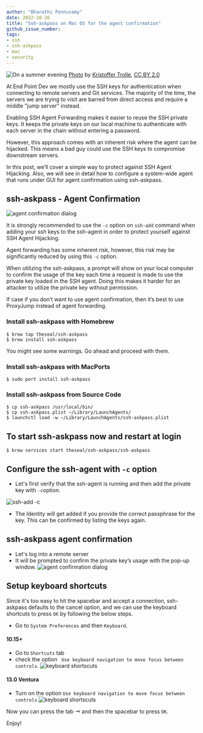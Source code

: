 ```yaml
---
author: "Bharathi Ponnusamy"
date: 2022-10-26
title: "Ssh-askpass on Mac OS for the agent confirmation"
github_issue_number: 
tags:
- ssh 
- ssh-askpass
- mac
- security
---
```


![On a summer evening](/blog/2022/10/ssh-askpass-on-Mac-OS-for-agent-confirmation/banner.jpg)
[Photo](https://flic.kr/p/2nUPsJQ) by [Kristoffer Trolle](https://www.flickr.com/people/kristoffer-trolle/), [CC BY 2.0](https://creativecommons.org/licenses/by/2.0/)

At End Point Dev we mostly use the SSH keys for authentication when connecting to remote servers and Git services. The majority of the time, the servers we are trying to visit are barred from direct access and require a middle "jump server" instead.

Enabling SSH Agent Forwarding makes it easier to reuse the SSH private keys. It keeps the private keys on our local machine to authenticate with each server in the chain without entering a password.

However, this approach comes with an inherent risk where the agent can be hijacked. This means a bad guy could use the SSH keys to compromise downstream servers.

In this post, we’ll cover a simple way to protect against SSH Agent Hijacking. Also, we will see in detail how to configure a system-wide agent that runs under GUI for agent confirmation using ssh-askpass.

## ssh-askpass - Agent Confirmation

![agent confirmation dialog](/blog/2022/10/ssh-askpass-on-Mac-OS-for-agent-confirmation/ssh-askpass.png)

It is strongly recommended to use the `-c` option on `ssh-add` command when adding your ssh keys to the ssh-agent in order to protect yourself against SSH Agent Hijacking.

Agent forwarding has some inherent risk, however, this risk may be significantly reduced by using this `-c` option.

When utilizing the ssh-askpass, a prompt will show on your local computer to confirm the usage of the key each time a request is made to use the private key loaded in the SSH agent. Doing this makes it harder for an attacker to utilize the private key without permission.

If case if you don’t want to use agent confirmation, then it’s best to use ProxyJump instead of agent forwarding.


### Install ssh-askpass with Homebrew
```
$ brew tap theseal/ssh-askpass
$ brew install ssh-askpass
```
You might see some warnings. Go ahead and proceed with them.

### Install ssh-askpass with MacPorts
```
$ sudo port install ssh-askpass
```

### Install ssh-askpass from Source Code
```
$ cp ssh-askpass /usr/local/bin/
$ cp ssh-askpass.plist ~/Library/LaunchAgents/
$ launchctl load -w ~/Library/LaunchAgents/ssh-askpass.plist
```

## To start ssh-askpass now and restart at login

```
$ brew services start theseal/ssh-askpass/ssh-askpass

```
## Configure the ssh-agent with `-c` option

* Let's first verify that the ssh-agent is running and then add the private key with ` -c `option.

![ssh-add -c](/blog/2022/10/ssh-askpass-on-Mac-OS-for-agent-confirmation/ssh-add-c.png)
* The Identity will get added if you provide the correct passphrase for the key. This can be confirmed by listing the keys again.

## ssh-askpass agent confirmation
* Let's log into a remote server
* It will be prompted to confirm the private key’s usage with the pop-up window.
![agent confirmation dialog](/blog/2022/10/ssh-askpass-on-Mac-OS-for-agent-confirmation/ssh-askpass.png)

## Setup keyboard shortcuts
Since it's too easy to hit the spacebar and accept a connection, ssh-askpass defaults to the cancel option, and we can use the keyboard shortcuts to press `OK` by following the below steps.

* Go to `System Preferences` and then `Keyboard`.

#### 10.15+
* Go to `Shortcuts` tab
* check the option ` Use keyboard navigation to move focus between controls`.
![keyboard shortscuts](/blog/2022/10/ssh-askpass-on-Mac-OS-for-agent-confirmation/keyboard_shortscuts.png)

#### 13.0 Ventura
* Turn on the option ` Use keyboard navigation to move focus between controls `
![keyboard shortscuts](/blog/2022/10/ssh-askpass-on-Mac-OS-for-agent-confirmation/keyboard_shortscuts_on_ventura.png)

Now you can press the tab ⇥ and then the spacebar to press `OK`.

Enjoy!


